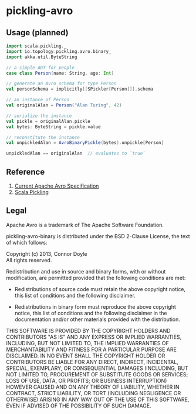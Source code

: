 # pickling-avro



## Usage (planned)

```scala
import scala.pickling._
import io.topology.pickling.avro.binary_
import akka.util.ByteString

// a simple ADT for people
case class Person(name: String, age: Int)

// generate an Avro schema for type Person
val personSchema = implicitly[[SPickler[Person]]].schema

// an instance of Person
val originalAlan = Person("Alan Turing", 42)

// serialize the instance
val pickle = originalAlan.pickle
val bytes: ByteString = pickle.value

// reconstitute the instance
val unpickledAlan = AvroBinaryPickle(bytes).unpickle[Person]

unpickledAlan == originalAlan  // evaluates to `true`
```


## Reference
1. [Current Apache Avro Specification](http://avro.apache.org/docs/current/spec.html)
1. [Scala Pickling](http://lampwww.epfl.ch/~hmiller/pickling)


## Legal
Apache Avro is a trademark of The Apache Software Foundation.

pickling-avro-binary is distributed under the BSD 2-Clause License, the text of which follows:

Copyright (c) 2013, Connor Doyle  
All rights reserved.

Redistribution and use in source and binary forms, with or without modification, are permitted provided that the following conditions are met:

- Redistributions of source code must retain the above copyright notice, this list of conditions and the following disclaimer.

- Redistributions in binary form must reproduce the above copyright notice, this list of conditions and the following disclaimer in the documentation and/or other materials provided with the distribution.

THIS SOFTWARE IS PROVIDED BY THE COPYRIGHT HOLDERS AND CONTRIBUTORS "AS IS" AND ANY EXPRESS OR IMPLIED WARRANTIES, INCLUDING, BUT NOT LIMITED TO, THE IMPLIED WARRANTIES OF MERCHANTABILITY AND FITNESS FOR A PARTICULAR PURPOSE ARE DISCLAIMED. IN NO EVENT SHALL THE COPYRIGHT HOLDER OR CONTRIBUTORS BE LIABLE FOR ANY DIRECT, INDIRECT, INCIDENTAL, SPECIAL, EXEMPLARY, OR CONSEQUENTIAL DAMAGES (INCLUDING, BUT NOT LIMITED TO, PROCUREMENT OF SUBSTITUTE GOODS OR SERVICES; LOSS OF USE, DATA, OR PROFITS; OR BUSINESS INTERRUPTION) HOWEVER CAUSED AND ON ANY THEORY OF LIABILITY, WHETHER IN CONTRACT, STRICT LIABILITY, OR TORT (INCLUDING NEGLIGENCE OR OTHERWISE) ARISING IN ANY WAY OUT OF THE USE OF THIS SOFTWARE, EVEN IF ADVISED OF THE POSSIBILITY OF SUCH DAMAGE.
